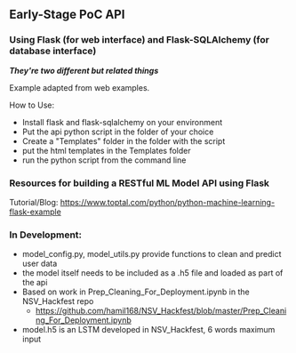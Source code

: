 ## Early-Stage PoC API ##
### Using Flask (for web interface) and Flask-SQLAlchemy (for database interface)
***They're two different but related things***

Example adapted from web examples.

How to Use:
- Install flask and flask-sqlalchemy on your environment
- Put the api python script in the folder of your choice
- Create a "Templates" folder in the folder with the script
- put the html templates in the Templates folder
- run the python script from the command line

### Resources for building a RESTful ML Model API using Flask

Tutorial/Blog:
https://www.toptal.com/python/python-machine-learning-flask-example

### In Development:
- model_config.py, model_utils.py provide functions to clean and predict user data
- the model itself needs to be included as a .h5 file and loaded as part of the api
- Based on work in Prep_Cleaning_For_Deployment.ipynb in the NSV_Hackfest repo
  - https://github.com/hamil168/NSV_Hackfest/blob/master/Prep_Cleaning_For_Deployment.ipynb
- model.h5 is an LSTM developed in NSV_Hackfest, 6 words maximum input
